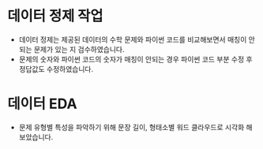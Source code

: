 # 데이터 정제 작업
- 데이터 정제는 제공된 데이터의 수학 문제와 파이썬 코드를 비교해보면서 매칭이 안되는 문제가 있는 지  검수하였습니다.
- 문제의 숫자와 파이썬 코드의 숫자가 매칭이 안되는 경우 파이썬 코드 부분 수정 후 정답값도 수정하였습니다.
# 데이터 EDA
- 문제 유형별 특성을 파악하기 위해 문장 길이, 형태소별 워드 클라우드로 시각화 해보았습니다.
